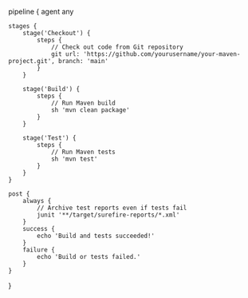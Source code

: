 pipeline {
    agent any
    
    stages {
        stage('Checkout') {
            steps {
                // Check out code from Git repository
                git url: 'https://github.com/yourusername/your-maven-project.git', branch: 'main'
            }
        }

        stage('Build') {
            steps {
                // Run Maven build
                sh 'mvn clean package'
            }
        }

        stage('Test') {
            steps {
                // Run Maven tests
                sh 'mvn test'
            }
        }
    }

    post {
        always {
            // Archive test reports even if tests fail
            junit '**/target/surefire-reports/*.xml'
        }
        success {
            echo 'Build and tests succeeded!'
        }
        failure {
            echo 'Build or tests failed.'
        }
    }
}
